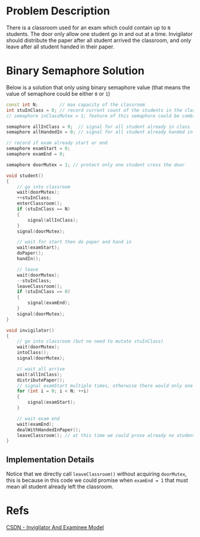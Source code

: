 # Problem Description

There is a classroom used for an exam which could contain up to `N` students. The door only allow one student go in and out at a time. Invigilator should distribute the paper after all student arrived the classroom, and only leave after all student handed in their paper.

# Binary Semaphore Solution

Below is a solution that only using binary semaphore value (that means the value of semaphore could be either `0` or `1`)

```cpp
const int N;        // max capacity of the classroom
int stuInClass = 0; // record current count of the students in the class
// semaphore inClassMutex = 1; feature of this semaphore could be combined into `doorMutex`

semaphore allInClass = 0;  // signal for all student already in class
semaphore allHandedIn = 0; // signal for all student already handed in their answer

// record if exam already start or end
semaphore examStart = 0;
semaphore examEnd = 0;

semaphore doorMutex = 1; // protect only one student cross the door

void student()
{
    // go into classroom
    wait(doorMutex);
    ++stuInClass;
    enterClassroom();
    if (stuInClass == N)
    {
        signal(allInClass);
    }
    signal(doorMutex);

    // wait for start then do paper and hand in
    wait(examStart);
    doPaper();
    handIn();

    // leave
    wait(doorMutex);
    --stuInClass;
    leaveClassroom();
    if (stuInClass == 0)
    {
        signal(examEnd);
    }
    signal(doorMutex);
}

void invigilator()
{
    // go into classroom (but no need to mutate stuInClass)
    wait(doorMutex);
    intoClass();
    signal(doorMutex);

    // wait all arrive
    wait(allInClass);
    distributePaper();
    // signal examStart multiple times, otherwise there would only one student be able to start doing his paper
    for (int i = 0; i < N; ++i)
    {
        signal(examStart);
    }

    // wait exam end
    wait(examEnd);
    dealWithHandedInPaper();
    leaveClassroom(); // at this time we could prove already no students in the classroom
}
```

## Implementation Details

Notice that we directly call `leaveClassroom()` without acquiring `doorMutex`, this is because in this code we could promise when `examEnd = 1` that must mean all student already left the classroom.

# Refs

[CSDN - Invigilator And Examinee Model](https://blog.csdn.net/bai38572/article/details/101090102)